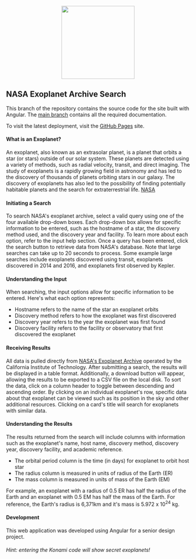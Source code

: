 <p align="center">
	<img src="https://github.com/jarvisar/senior-design/blob/master/src/favicon.ico" width="200px"/>
</p>

## NASA Exoplanet Archive Search

This branch of the repository contains the source code for the site built with Angular. 
The [main branch](https://github.com/jarvisar/senior-design) contains all the required documentation.

To visit the latest deployment, visit the [GitHub Pages](http://jarvisar.github.io/senior-design) site.

#### What is an Exoplanet?

An exoplanet, also known as an extrasolar planet, is a planet that orbits a star (or stars) outside of our solar system. 
      These planets are detected using a variety of methods, such as radial velocity, transit, and direct imaging. 
      The study of exoplanets is a rapidly growing field in astronomy and has led to the discovery of thousands of planets 
      orbiting stars in our galaxy. The discovery of exoplanets has also led to the possibility of finding potentially 
      habitable planets and the search for extraterrestrial life. [NASA](https://exoplanets.nasa.gov/what-is-an-exoplanet/overview/)
      
 #### Initiating a Search
 
 To search NASA's exoplanet archive, select a valid query using one of the four available drop-down boxes. 
      Each drop-down box allows for specific information to be entered, such as the hostname of a star, the discovery 
      method used, and the discovery year and facility. To learn more about each option, refer to the input help section. 
      Once a query has been entered, click the search button to retrieve data from NASA's database. Note that large searches
      can take up to 20 seconds to process. Some example large searches include exoplanets discovered using transit, exoplanets 
      discovered in 2014 and 2016, and exoplanets first observed by Kepler.
      
 #### Understanding the Input
 
 When searching, the input options allow for specific information to be entered. Here's what each option represents:
 
 * Hostname refers to the name of the star an exoplanet orbits
 * Discovery method refers to how the exoplanet was first discovered
 * Discovery year refers to the year the exoplanet was first found
 * Discovery facility refers to the facility or observatory that first discovered the exoplanet

#### Receiving Results

All data is pulled directly from [NASA's Exoplanet Archive](https://exoplanetarchive.ipac.caltech.edu/cgi-bin/TblView/nph-tblView?app=ExoTbls&config=PSCompPars) operated by the California Institute of Technology. After submitting a search, the results will be displayed in a table format. Additionally, a download button will appear, allowing the results to be exported to a CSV file on the local disk. 
        To sort the data, click on a column header to toggle between descending and ascending order. 
        By clicking on an individual exoplanet's row, specific data about that exoplanet can be viewed such as its position 
        in the sky and other additional resources. Clicking on a card's title will search for exoplanets with similar data.
        
#### Understanding the Results

The results returned from the search will include columns with information such as the exoplanet's name, host name, discovery method, discovery year, discovery facility, and academic reference.

* The orbital period column is the time (in days) for exoplanet to orbit host star
* The radius column is measured in units of radius of the Earth (ER)
* The mass column is measured in units of mass of the Earth (EM)

For example, an exoplanet with a radius of 0.5 ER has half the radius of the Earth and an exoplanet with 0.5 EM has half the mass of the Earth. For reference, the Earth's radius is 6,371km and 
      it's mass is 5.972 x 10<sup>24</sup> kg.
      
#### Development

This web application was developed using Angular for a senior design project. 
###### Hint: entering the Konami code will show secret exoplanets!
